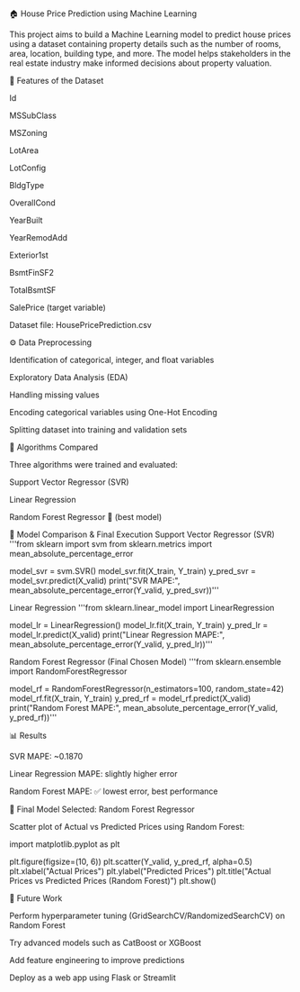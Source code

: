 🏠 House Price Prediction using Machine Learning

This project aims to build a Machine Learning model to predict house prices using a dataset containing property details such as the number of rooms, area, location, building type, and more.
The model helps stakeholders in the real estate industry make informed decisions about property valuation.

📌 Features of the Dataset

Id

MSSubClass

MSZoning

LotArea

LotConfig

BldgType

OverallCond

YearBuilt

YearRemodAdd

Exterior1st

BsmtFinSF2

TotalBsmtSF

SalePrice (target variable)

Dataset file: HousePricePrediction.csv

⚙️ Data Preprocessing

Identification of categorical, integer, and float variables

Exploratory Data Analysis (EDA)

Handling missing values

Encoding categorical variables using One-Hot Encoding

Splitting dataset into training and validation sets

🧠 Algorithms Compared

Three algorithms were trained and evaluated:

Support Vector Regressor (SVR)

Linear Regression

Random Forest Regressor 🌳 (best model)

🚀 Model Comparison & Final Execution
Support Vector Regressor (SVR)
'''from sklearn import svm
from sklearn.metrics import mean_absolute_percentage_error

model_svr = svm.SVR()
model_svr.fit(X_train, Y_train)
y_pred_svr = model_svr.predict(X_valid)
print("SVR MAPE:", mean_absolute_percentage_error(Y_valid, y_pred_svr))'''

Linear Regression
'''from sklearn.linear_model import LinearRegression

model_lr = LinearRegression()
model_lr.fit(X_train, Y_train)
y_pred_lr = model_lr.predict(X_valid)
print("Linear Regression MAPE:", mean_absolute_percentage_error(Y_valid, y_pred_lr))'''

Random Forest Regressor (Final Chosen Model)
'''from sklearn.ensemble import RandomForestRegressor

model_rf = RandomForestRegressor(n_estimators=100, random_state=42)
model_rf.fit(X_train, Y_train)
y_pred_rf = model_rf.predict(X_valid)
print("Random Forest MAPE:", mean_absolute_percentage_error(Y_valid, y_pred_rf))'''

📊 Results

SVR MAPE: ~0.1870

Linear Regression MAPE: slightly higher error

Random Forest MAPE: ✅ lowest error, best performance

📌 Final Model Selected: Random Forest Regressor

Scatter plot of Actual vs Predicted Prices using Random Forest:

import matplotlib.pyplot as plt

plt.figure(figsize=(10, 6))
plt.scatter(Y_valid, y_pred_rf, alpha=0.5)
plt.xlabel("Actual Prices")
plt.ylabel("Predicted Prices")
plt.title("Actual Prices vs Predicted Prices (Random Forest)")
plt.show()

🔮 Future Work

Perform hyperparameter tuning (GridSearchCV/RandomizedSearchCV) on Random Forest

Try advanced models such as CatBoost or XGBoost

Add feature engineering to improve predictions

Deploy as a web app using Flask or Streamlit